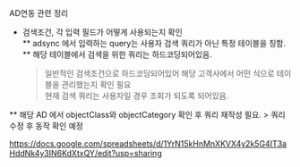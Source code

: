  AD연동 관련 정리    
- 검색조건, 각 입력 필드가 어떻게 사용되는지 확인    
** adsync 에서 입력하는 query는 사용자 검색 쿼리가 아닌 특정 테이블을 칭함.     
** 해당 테이블에서 검색을 위한 쿼리는 하드코딩되어있음.     
  > 일반적인 검색조건으로 하드코딩되어있어 해당 고객사에서 어떤 식으로 테이블을 관리했는지 확인 필요    
  > 현재 검색 쿼리는 사용자일 경우 조회가 되도록 되어있음.
  > 
** 해당 AD 에서 objectClass와 objectCategory 확인 후 쿼리 재작성 필요. > 쿼리 수정 후 동작 확인 예정

https://docs.google.com/spreadsheets/d/1YrN15kHnMnXKVX4y2k5G4IT3aHddNk4y3IN6KdXtxQY/edit?usp=sharing

